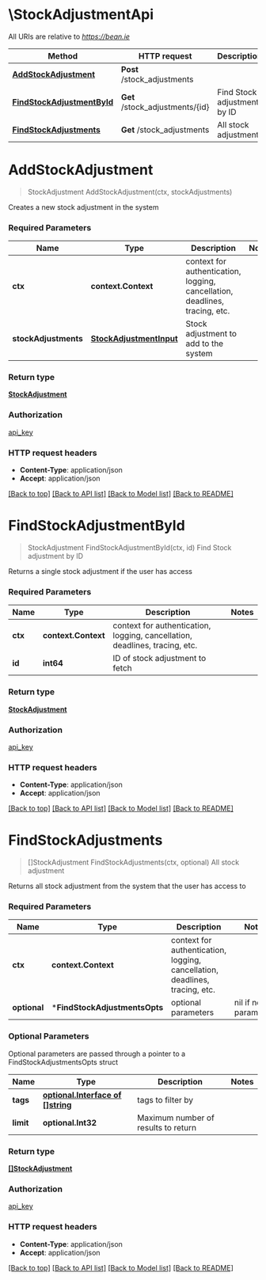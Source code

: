 # \StockAdjustmentApi

All URIs are relative to *https://bean.ie*

Method | HTTP request | Description
------------- | ------------- | -------------
[**AddStockAdjustment**](StockAdjustmentApi.md#AddStockAdjustment) | **Post** /stock_adjustments | 
[**FindStockAdjustmentById**](StockAdjustmentApi.md#FindStockAdjustmentById) | **Get** /stock_adjustments/{id} | Find Stock adjustment by ID
[**FindStockAdjustments**](StockAdjustmentApi.md#FindStockAdjustments) | **Get** /stock_adjustments | All stock adjustment


# **AddStockAdjustment**
> StockAdjustment AddStockAdjustment(ctx, stockAdjustments)


Creates a new stock adjustment in the system

### Required Parameters

Name | Type | Description  | Notes
------------- | ------------- | ------------- | -------------
 **ctx** | **context.Context** | context for authentication, logging, cancellation, deadlines, tracing, etc.
  **stockAdjustments** | [**StockAdjustmentInput**](StockAdjustmentInput.md)| Stock adjustment to add to the system | 

### Return type

[**StockAdjustment**](StockAdjustment.md)

### Authorization

[api_key](../README.md#api_key)

### HTTP request headers

 - **Content-Type**: application/json
 - **Accept**: application/json

[[Back to top]](#) [[Back to API list]](../README.md#documentation-for-api-endpoints) [[Back to Model list]](../README.md#documentation-for-models) [[Back to README]](../README.md)

# **FindStockAdjustmentById**
> StockAdjustment FindStockAdjustmentById(ctx, id)
Find Stock adjustment by ID

Returns a single stock adjustment if the user has access

### Required Parameters

Name | Type | Description  | Notes
------------- | ------------- | ------------- | -------------
 **ctx** | **context.Context** | context for authentication, logging, cancellation, deadlines, tracing, etc.
  **id** | **int64**| ID of stock adjustment to fetch | 

### Return type

[**StockAdjustment**](StockAdjustment.md)

### Authorization

[api_key](../README.md#api_key)

### HTTP request headers

 - **Content-Type**: application/json
 - **Accept**: application/json

[[Back to top]](#) [[Back to API list]](../README.md#documentation-for-api-endpoints) [[Back to Model list]](../README.md#documentation-for-models) [[Back to README]](../README.md)

# **FindStockAdjustments**
> []StockAdjustment FindStockAdjustments(ctx, optional)
All stock adjustment

Returns all stock adjustment from the system that the user has access to

### Required Parameters

Name | Type | Description  | Notes
------------- | ------------- | ------------- | -------------
 **ctx** | **context.Context** | context for authentication, logging, cancellation, deadlines, tracing, etc.
 **optional** | ***FindStockAdjustmentsOpts** | optional parameters | nil if no parameters

### Optional Parameters
Optional parameters are passed through a pointer to a FindStockAdjustmentsOpts struct

Name | Type | Description  | Notes
------------- | ------------- | ------------- | -------------
 **tags** | [**optional.Interface of []string**](string.md)| tags to filter by | 
 **limit** | **optional.Int32**| Maximum number of results to return | 

### Return type

[**[]StockAdjustment**](StockAdjustment.md)

### Authorization

[api_key](../README.md#api_key)

### HTTP request headers

 - **Content-Type**: application/json
 - **Accept**: application/json

[[Back to top]](#) [[Back to API list]](../README.md#documentation-for-api-endpoints) [[Back to Model list]](../README.md#documentation-for-models) [[Back to README]](../README.md)

